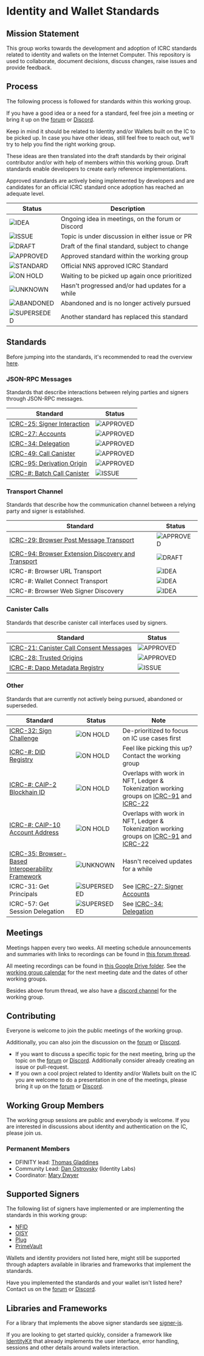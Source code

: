# Identity and Wallet Standards

## Mission Statement

This group works towards the development and adoption of ICRC standards related to identity and wallets on the Internet
Computer. This repository is used to collaborate, document decisions, discuss changes, raise issues and provide
feedback.

## Process

The following process is followed for standards within this working group.

If you have a good idea or a need for a standard, feel free join a meeting or bring it up on the [forum][FORUM]
or [Discord][DISCORD].

Keep in mind it should be related to Identity and/or Wallets built on the IC to be picked up. In case you have other
ideas, still feel free to reach out, we'll try to help you find the right working group.

These ideas are then translated into the draft standards by their original contributor and/or with help of members
within this working group. Draft standards enable developers to create early reference implementations.

Approved standards are actively being implemented by developers and are candidates for an official ICRC standard once
adoption has reached an adequate level.

| Status        | Description                                       |
|---------------|---------------------------------------------------|
| ![IDEA]       | Ongoing idea in meetings, on the forum or Discord |
| ![ISSUE]      | Topic is under discussion in either issue or PR   |
| ![DRAFT]      | Draft of the final standard, subject to change    |
| ![APPROVED]   | Approved standard within the working group        |
| ![STANDARD]   | Official NNS approved ICRC Standard               |
| ![ON HOLD]    | Waiting to be picked up again once prioritized    |
| ![UNKNOWN]    | Hasn't progressed and/or had updates for a while  |
| ![ABANDONED]  | Abandoned and is no longer actively pursued       |
| ![SUPERSEDED] | Another standard has replaced this standard       |

## Standards

Before jumping into the standards, it's recommended to read the overview [here](./topics/signer_standards_overview.md).

### JSON-RPC Messages

Standards that describe interactions between relying parties and signers through JSON-RPC messages.

| Standard                                                                                      | Status      |
|-----------------------------------------------------------------------------------------------|-------------|
| [ICRC-25: Signer Interaction](./topics/icrc_25_signer_interaction_standard.md)                | ![APPROVED] |
| [ICRC-27: Accounts](./topics/icrc_27_accounts.md)                                             | ![APPROVED] |
| [ICRC-34: Delegation](./topics/icrc_34_delegation.md)                                         | ![APPROVED] |
| [ICRC-49: Call Canister](./topics/icrc_49_call_canister.md)                                   | ![APPROVED] |
| [ICRC-95: Derivation Origin](./topics/icrc_95_derivationorigin.md)                            | ![APPROVED] |
| [ICRC-#: Batch Call Canister](https://github.com/dfinity/wg-identity-authentication/pull/220) | ![ISSUE]    |

### Transport Channel

Standards that describe how the communication channel between a relying party and signer is established.

| Standard                                                                                                    | Status      |
|-------------------------------------------------------------------------------------------------------------|-------------|
| [ICRC-29: Browser Post Message Transport](./topics/icrc_29_window_post_message_transport.md)                | ![APPROVED] |
| [ICRC-94: Browser Extension Discovery and Transport](./topics/icrc_94_multi_injected_provider_discovery.md) | ![DRAFT]    |
| ICRC-#: Browser URL Transport                                                                               | ![IDEA]     |
| ICRC-#: Wallet Connect Transport                                                                            | ![IDEA]     |
| ICRC-#: Browser Web Signer Discovery                                                                        | ![IDEA]     |

### Canister Calls

Standards that describe canister call interfaces used by signers.

| Standard                                                                                           | Status      |
|----------------------------------------------------------------------------------------------------|-------------|
| [ICRC-21: Canister Call Consent Messages](./topics/ICRC-21/icrc_21_consent_msg.md)                 | ![APPROVED] |
| [ICRC-28: Trusted Origins](./topics/icrc_28_trusted_origins.md)                                    | ![APPROVED] |
| [ICRC-#: Dapp Metadata Registry](https://github.com/dfinity/wg-identity-authentication/issues/156) | ![ISSUE]    |

### Other

Standards that are currently not actively being pursued, abandoned or superseded.

| Standard                                                                                | Status        | Note                                                                                                                                                                          |
|-----------------------------------------------------------------------------------------|---------------|-------------------------------------------------------------------------------------------------------------------------------------------------------------------------------|
| [ICRC-32: Sign Challenge](./topics/icrc_32_sign_challenge.md)                           | ![ON HOLD]    | De-prioritized to focus on IC use cases first                                                                                                                                 |
| [ICRC-#: DID Registry](https://github.com/dfinity/wg-identity-authentication/issues/26) | ![ON HOLD]    | Feel like picking this up? Contact the working group                                                                                                                          |
| [ICRC-#: CAIP-2 Blockhain ID](https://github.com/icvc/icp-namespace/pull/1)             | ![ON HOLD]    | Overlaps with work in NFT, Ledger & Tokenization working groups on [ICRC-91](https://github.com/dfinity/ICRC/pull/96) and [ICRC-22](https://github.com/dfinity/ICRC/pull/101) |
| [ICRC-#: CAIP-10 Account Address](https://github.com/icvc/icp-namespace/pull/2)         | ![ON HOLD]    | Overlaps with work in NFT, Ledger & Tokenization working groups on [ICRC-91](https://github.com/dfinity/ICRC/pull/96) and [ICRC-22](https://github.com/dfinity/ICRC/pull/101) |
| [ICRC-35: Browser-Based Interoperability Framework](./topics/icrc_35_webpage_apis.md)   | ![UNKNOWN]    | Hasn't received updates for a while                                                                                                                                           |
| ICRC-31: Get Principals                                                                 | ![SUPERSEDED] | See [ICRC-27: Signer Accounts](./topics/icrc_27_accounts.md)                                                                                                                  |
| ICRC-57: Get Session Delegation                                                         | ![SUPERSEDED] | See [ICRC-34: Delegation](./topics/icrc_34_delegation.md)                                                                                                                     |

## Meetings

Meetings happen every two weeks. All meeting schedule announcements and summaries with links to recordings can be found
in [this forum thread][FORUM].

All meeting recordings can be found in [this Google Drive folder][RECORDINGS]. See
the [working group calendar][CALENDAR] for the next meeting date and the dates of other working groups.

Besides above forum thread, we also have a [discord channel][DISCORD] for the working group.

## Contributing

Everyone is welcome to join the public meetings of the working group.

Additionally, you can also join the discussion on the [forum][FORUM] or [Discord][DISCORD].

* If you want to discuss a specific topic for the next meeting, bring up the topic on the [forum][FORUM]
  or [Discord][DISCORD]. Additionally consider already creating an issue or pull-request.
* If you own a cool project related to Identity and/or Wallets built on the IC you are welcome to do a presentation in
  one of the meetings, please bring it up on the [forum][FORUM] or [Discord][DISCORD].

## Working Group Members

The working group sessions are public and everybody is welcome. If you are interested in discussions about identity and
authentication on the IC, please join us.

### Permanent Members

* DFINITY lead: [Thomas Gladdines](https://github.com/sea-snake)
* Community Lead: [Dan Ostrovsky](https://github.com/dostro) (Identity Labs)
* Coordinator: [Mary Dwyer](https://github.com/marydwyer)

## Supported Signers

The following list of signers have implemented or are implementing the standards in this working group:

- [NFID](https://nfid.one)
- [OISY](https://oisy.com)
- [Plug](https://www.plugwallet.ooo)
- [PrimeVault](https://www.primevault.com)

Wallets and identity providers not listed here, might still be supported through adapters available in libraries and
frameworks that implement the standards.

Have you implemented the standards and your wallet isn't listed here? Contact us on the [forum][FORUM]
or [Discord][DISCORD].

## Libraries and Frameworks

For a library that implements the above signer standards
see [signer-js](https://www.npmjs.com/package/@slide-computer/signer).

If you are looking to get started quickly, consider a framework like [IdentityKit](https://www.identitykit.xyz) that
already implements the user interface, error handling, sessions and other details around wallets interaction.

[//]: # (Status badges)

[IDEA]: https://img.shields.io/badge/STATUS-IDEA-29abe2.svg

[ISSUE]: https://img.shields.io/badge/STATUS-ISSUE-e7a237.svg

[DRAFT]: https://img.shields.io/badge/STATUS-DRAFT-f25a24.svg

[APPROVED]: https://img.shields.io/badge/STATUS-APPROVED-ed1e7a.svg

[STANDARD]: https://img.shields.io/badge/STATUS-STANDARD-572785.svg

[ON HOLD]: https://img.shields.io/badge/STATUS-ON_HOLD-222222.svg

[UNKNOWN]: https://img.shields.io/badge/STATUS-UNKNOWN-222222.svg

[ABANDONED]: https://img.shields.io/badge/STATUS-ABANDONED-222222.svg

[SUPERSEDED]: https://img.shields.io/badge/STATUS-SUPERSEDED-222222.svg

[//]: # (Common links)

[FORUM]: https://forum.dfinity.org/t/11902

[DISCORD]: https://discord.internetcomputer.org

[CALENDAR]: https://calendar.google.com/calendar/u/0/embed?src=c_cgoeq917rpeap7vse3is1hl310@group.calendar.google.com

[RECORDINGS]: https://drive.google.com/drive/folders/14unuYLiYtUeOw47eRwYnB4FCa9YPr6zv










                                                                                                                                                                                                                                                                                                    

